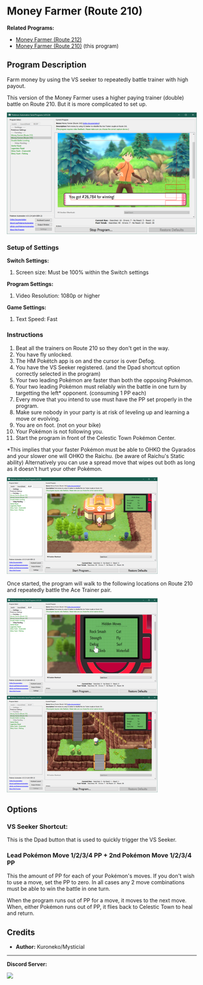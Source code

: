 # Money Farmer (Route 210)

**Related Programs:**
- [Money Farmer (Route 212)](MoneyFarmerRoute212.md)
- [Money Farmer (Route 210)](MoneyFarmerRoute210.md) (this program)

## Program Description

Farm money by using the VS seeker to repeatedly battle trainer with high payout.

This version of the Money Farmer uses a higher paying trainer (double) battle on Route 210. But it is more complicated to set up.

<img src="images/MoneyFarmerRoute210-3.png">

### Setup of Settings

**Switch Settings:**
1. Screen size: Must be 100% within the Switch settings

**Program Settings:**
1. Video Resolution: 1080p or higher

**Game Settings:**
1. Text Speed: Fast

### Instructions

1. Beat all the trainers on Route 210 so they don't get in the way.
2. You have fly unlocked.
3. The HM Pokétch app is on and the cursor is over Defog.
3. You have the VS Seeker registered. (and the Dpad shortcut option correctly selected in the program)
4. Your two leading Pokémon are faster than both the opposing Pokémon.
5. Your two leading Pokémon must reliably win the battle in one turn by targetting the left* opponent. (consuming 1 PP each)
6. Every move that you intend to use must have the PP set properly in the program.
7. Make sure nobody in your party is at risk of leveling up and learning a move or evolving.
8. You are on foot. (not on your bike)
9. Your Pokémon is not following you.
10. Start the program in front of the Celestic Town Pokémon Center.

*This implies that your faster Pokémon must be able to OHKO the Gyarados and your slower one will OHKO the Raichu. (be aware of Raichu's Static ability)
Alternatively you can use a spread move that wipes out both as long as it doesn't hurt your other Pokémon.

<img src="images/MoneyFarmerRoute210-0.png" width="400">

Once started, the program will walk to the following locations on Route 210 and repeatedly battle the Ace Trainer pair.

<img src="images/MoneyFarmerRoute210-1.png" width="400"> <img src="images/MoneyFarmerRoute210-2.png" width="400">


## Options


### VS Seeker Shortcut:

This is the Dpad button that is used to quickly trigger the VS Seeker.

### Lead Pokémon Move 1/2/3/4 PP + 2nd Pokémon Move 1/2/3/4 PP

This the amount of PP for each of your Pokémon's moves.
If you don't wish to use a move, set the PP to zero. In all cases any 2 move combinations must be able to win the battle in one turn.

When the program runs out of PP for a move, it moves to the next move. When, either Pokémon runs out of PP, it flies back to Celestic Town to heal and return.


## Credits

- **Author:** Kuroneko/Mysticial



<hr>

**Discord Server:** 

[<img src="https://canary.discordapp.com/api/guilds/695809740428673034/widget.png?style=banner2">](https://discord.gg/cQ4gWxN)




